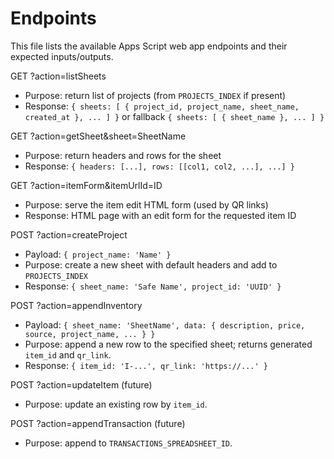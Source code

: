 Endpoints
=========

This file lists the available Apps Script web app endpoints and their expected inputs/outputs.

GET ?action=listSheets
- Purpose: return list of projects (from `PROJECTS_INDEX` if present)
- Response: `{ sheets: [ { project_id, project_name, sheet_name, created_at }, ... ] }` or fallback `{ sheets: [ { sheet_name }, ... ] }`

GET ?action=getSheet&sheet=SheetName
- Purpose: return headers and rows for the sheet
- Response: `{ headers: [...], rows: [[col1, col2, ...], ...] }`

GET ?action=itemForm&itemUrlId=ID
- Purpose: serve the item edit HTML form (used by QR links)
- Response: HTML page with an edit form for the requested item ID

POST ?action=createProject
- Payload: `{ project_name: 'Name' }`
- Purpose: create a new sheet with default headers and add to `PROJECTS_INDEX`
- Response: `{ sheet_name: 'Safe Name', project_id: 'UUID' }`

POST ?action=appendInventory
- Payload: `{ sheet_name: 'SheetName', data: { description, price, source, project_name, ... } }`
- Purpose: append a new row to the specified sheet; returns generated `item_id` and `qr_link`.
- Response: `{ item_id: 'I-...', qr_link: 'https://...' }`

POST ?action=updateItem (future)
- Purpose: update an existing row by `item_id`.

POST ?action=appendTransaction (future)
- Purpose: append to `TRANSACTIONS_SPREADSHEET_ID`.


